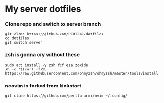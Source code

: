 # My server dotfiles

### Clone repo and switch to server branch
```
git clone https://github.com/PERTZ42/dotfiles
cd dotfiles
git switch server
```

### zsh is gonna cry without these
```
sudo apt install -y zsh fzf eza zoxide
sh -c "$(curl -fsSL https://raw.githubusercontent.com/ohmyzsh/ohmyzsh/master/tools/install.sh)"
```

### neovim is forked from kickstart
```
git clone https://github.com/perttunurmi/nvim ~/.config/
```
